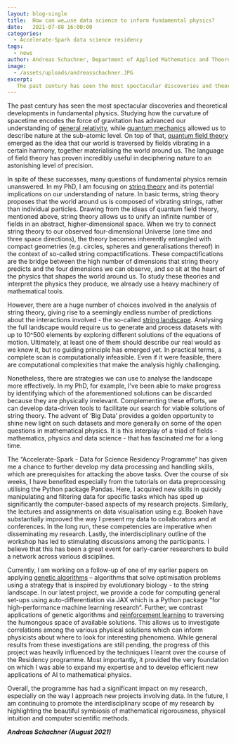 ```yaml
---
layout: blog-single
title:  How can we…use data science to inform fundamental physics?
date:   2021-07-08 16:00:00
categories:
  - Accelerate-Spark data science residency
tags:
  - news
author: Andreas Schachner, Department of Applied Mathematics and Theoretical Physics, University of Cambridge
image:
  - /assets/uploads/andreasschachner.JPG
excerpt:
   The past century has seen the most spectacular discoveries and theoretical developments in fundamental physics, but despite this success many questions of fundamental physics remain unanswered. In my PhD, I am focusing on string theory and its implications for our understanding of nature.To study string theories and interpret the physics it produces, we already use a heavy machinery of mathematical tools. Data science and machine learning offer a new route to interrogating how the predictions arising from string theories map onto the world around us.
---
```


The past century has seen the most spectacular discoveries and theoretical developments in fundamental physics. Studying how the curvature of spacetime encodes the force of gravitation has advanced our understanding of [general relativity](https://en.wikipedia.org/wiki/General_relativity), while [quantum mechanics](https://en.wikipedia.org/wiki/Quantum_mechanics) allowed us to describe nature at the sub-atomic level. On top of that, [quantum field theory](https://en.wikipedia.org/wiki/Quantum_field_theory) emerged as the idea that our world is traversed by fields vibrating in a certain harmony, together materialising the world around us. The language of field theory has proven incredibly useful in deciphering nature to an astonishing level of precision.

In spite of these successes, many questions of fundamental physics remain unanswered. In my PhD, I am focusing on [string theory](https://en.wikipedia.org/wiki/String_theory) and its potential implications on our understanding of nature. In basic terms, string theory proposes that the world around us is composed of vibrating strings, rather than individual particles. Drawing from the ideas of quantum field theory, mentioned above, string theory allows us to unify an infinite number of fields in an abstract, higher-dimensional space. When we try to connect string theory to our observed four-dimensional Universe (one time and three space directions), the theory becomes inherently entangled with compact geometries (e.g. circles, spheres and generalisations thereof) in the context of so-called string compactifications. These compactifications are the bridge between the high number of dimensions that string theory predicts and the four dimensions we can observe, and so sit at the heart of the physics that shapes the world around us. To study these theories and interpret the physics they produce, we already use a heavy machinery of mathematical tools. 

However, there are a huge number of choices involved in the analysis of string theory, giving rise to a seemingly endless number of predictions about the interactions involved - the so-called [string landscape](https://en.wikipedia.org/wiki/String_theory_landscape). Analysing the full landscape would require us to generate and process datasets with up to 10^500 elements by exploring different solutions of the equations of motion. Ultimately, at least one of them should describe our real would as we know it, but no guiding principle has emerged yet. In practical terms, a complete scan is computationally infeasible. Even if it were feasible, there are computational complexities that make the analysis highly challenging.

Nonetheless, there are strategies we can use to analyse the landscape more effectively. In my PhD, for example, I’ve been able to make progress by identifying which of the aforementioned solutions can be discarded because they are physically irrelevant. Complementing these efforts, we can develop data-driven tools to facilitate our search for viable solutions of string theory. The advent of ‘Big Data’ provides a golden opportunity to shine new light on such datasets and more generally on some of the open questions in mathematical physics. It is this interplay of a triad of fields - mathematics, physics and data science - that has fascinated me for a long time.

The “Accelerate-Spark - Data for Science Residency Programme“ has given me a chance to further develop my data processing and handling skills, which are prerequisites for attacking the above tasks. Over the course of six weeks, I have benefited especially from the tutorials on data preprocessing utilising the Python package Pandas. Here, I acquired new skills in quickly manipulating and filtering data for specific tasks which has sped up significantly the computer-based aspects of my research projects. Similarly, the lectures and assignments on data visualisation using e.g. Bookeh have substantially improved the way I present my data to collaborators and at conferences. In the long run, these competencies are imperative when disseminating my research. Lastly, the interdisciplinary outline of the workshop has led to stimulating discussions among the participants. I believe that this has been a great event for early-career researchers to build a network across various disciplines.
 
Currently, I am working on a follow-up of one of my earlier papers on applying [genetic algorithms](https://en.wikipedia.org/wiki/Genetic_algorithm) – algorithms that solve optimisation problems using a strategy that is inspired by evolutionary biology - to the string landscape. In our latest project, we provide a code for computing general set-ups using auto-differentiation via JAX which is a Python package “for high-performance machine learning research“. Further, we contrast applications of genetic algorithms and [reinforcement learning](https://en.wikipedia.org/wiki/Reinforcement_learning) to traversing the humongous space of available solutions. This allows us to investigate correlations among the various physical solutions which can inform physicists about where to look for interesting phenomena. While general results from these investigations are still pending, the progress of this project was heavily influenced by the techniques I learnt over the course of the Residency programme. Most importantly, it provided the very foundation on which I was able to expand my expertise and to develop efficient new applications of AI to mathematical physics.

Overall, the programme has had a significant impact on my research, especially on the way I approach new projects involving data. In the future, I am continuing to promote the interdisciplinary scope of my research by highlighting the beautiful symbiosis of mathematical rigorousness, physical intuition and computer scientific methods.

***Andreas Schachner (August 2021)***
